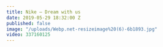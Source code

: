 ```yaml
---
title: Nike – Dream with us
date: 2019-05-29 18:32:00 Z
published: false
image: "/uploads/Webp.net-resizeimage%20(6)-6b1893.jpg"
video: 337160125
---
```


